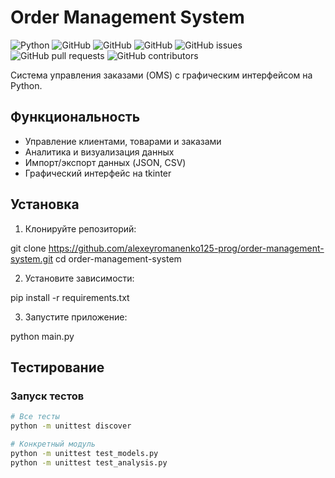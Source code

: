 # Order Management System
![Python](https://img.shields.io/badge/python-3.8%2B-blue)
![GitHub](https://img.shields.io/github/repo-size/alexeyromanenko125-prog/order-management-system)
![GitHub](https://img.shields.io/github/last-commit/alexeyromanenko125-prog/order-management-system)
![GitHub](https://img.shields.io/github/languages/top/alexeyromanenko125-prog/order-management-system)
![GitHub issues](https://img.shields.io/github/issues/alexeyromanenko125-prog/order-management-system)
![GitHub pull requests](https://img.shields.io/github/issues-pr/alexeyromanenko125-prog/order-management-system)
![GitHub contributors](https://img.shields.io/github/contributors/alexeyromanenko125-prog/order-management-system)


Система управления заказами (OMS) с графическим интерфейсом на Python.

## Функциональность

- Управление клиентами, товарами и заказами
- Аналитика и визуализация данных
- Импорт/экспорт данных (JSON, CSV)
- Графический интерфейс на tkinter

## Установка

1. Клонируйте репозиторий:

git clone https://github.com/alexeyromanenko125-prog/order-management-system.git
cd order-management-system

2. Установите зависимости:

pip install -r requirements.txt

3. Запустите приложение:

python main.py

## Тестирование

### Запуск тестов

```bash
# Все тесты
python -m unittest discover

# Конкретный модуль
python -m unittest test_models.py
python -m unittest test_analysis.py